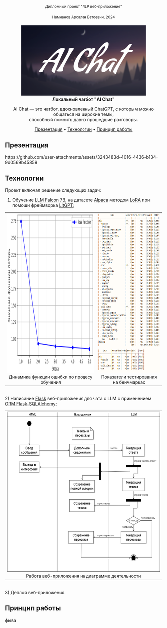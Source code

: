 <div align="center">
<sup>Дипломный проект "NLP веб-приложение"</sup>
  
<sup>Намнанов Арсалан Батоевич, 2024</sup>
<div><img src="gitpage_mats/logo.png" width="400" alt="Warp" /></div>
<div><b>Локальный чатбот "AI Chat"</b></div>

AI Chat — это чатбот, вдохновленный ChatGPT, с которым можно общаться на широкие темы,<br />способный помнить давно прошедшие разговоры.

[Презентация](#презентация) •
[Технологии](#технологии) •
[Принцип работы](#принцип-работы)
</div>

## Презентация
<div height="512">https://github.com/user-attachments/assets/3243483d-4016-4436-b134-9d0569b45859</div>

## Технологии
Проект включал решение следующих задач:
1) Обучение <a href="https://huggingface.co/tiiuae/falcon-7b"><u>LLM Falcon 7B</u></a>, на датасете <a href="https://huggingface.co/datasets/tatsu-lab/alpaca"><u>Alpaca</u></a> методом <a href="https://arxiv.org/abs/2106.09685"><u>LoRA</u></a> при помощи фреймворка <a href="https://github.com/Lightning-AI/litgpt"><u>LitGPT</u></a>; <br />

<table align="center">
  <tr>
    <td><img src="gitpage_mats/graph.png" height="512" align="center"></td>
    <td><img src="gitpage_mats/bench.png" height="512" align="center"></td>
  </tr>
  <tr>
    <td align="center">Динамика функции ошибки по процесу обучения</td>
    <td align="center">Показатели тестирования на бенчмарках</td>
  </tr>
</table>

<br />
2) Написание <a href="https://flask.palletsprojects.com/en/stable/"><u>Flask</u></a> веб-приложения для чата с LLM с применением <a href="https://flask-sqlalchemy.readthedocs.io/"><u>ORM Flask-SQLAlchemy</u></a>; <br />
<table align="center">
  <tr>
    <td><img src="gitpage_mats/diagram_2.png" height="512" align="center"></td>
  </tr>
  <tr>
    <td align="center">Работа веб-приложения на диаграмме деятельности</td>
  </tr>
</table>

<br />
3) Деплой веб-приложения.

## Принцип работы
фыва
